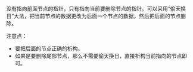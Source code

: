 没有指向前面节点的指针，只有指向当前要删除节点的指针。可以采用“偷天换日”大法，把当前节点的数据更改为后面一个节点的数据，然后把后面的节点删除。

注意点：
- 要把后面的节点正确的析构。
- 如果是要删除尾部节点，那么不需要偷天换日，直接析构当前指向的节点即可。